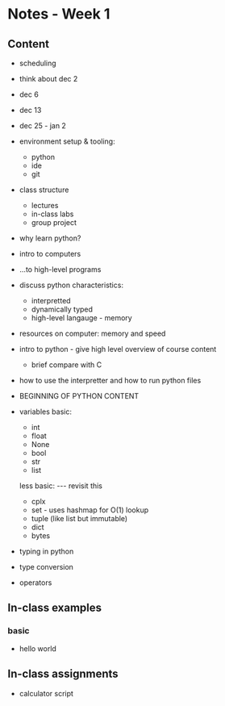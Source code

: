 # Notes - Week 1 

## Content

* scheduling

* think about dec 2

* dec 6 
* dec 13 
* dec 25 - jan 2

* environment setup & tooling: 
    * python
    * ide
    * git

* class structure
    * lectures
    * in-class labs
    * group project

* why learn python? 

* intro to computers

* ...to high-level programs

* discuss python characteristics: 
    * interpretted
    * dynamically typed
    * high-level langauge - memory

* resources on computer: memory and speed


* intro to python - give high level overview of course content
    * brief compare with C
* how to use the interpretter and how to run python files

* BEGINNING OF PYTHON CONTENT

* variables
    basic: 
    * int 
    * float
    * None
    * bool 
    * str 
    * list

    less basic:         --- revisit this 
    * cplx
    * set - uses hashmap for O(1) lookup
    * tuple (like list but immutable)
    * dict 
    * bytes

* typing in python
* type conversion

* operators


## In-class examples

### basic 
* hello world


## In-class assignments 

* calculator script
